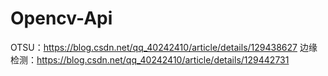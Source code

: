 # Opencv-Api
OTSU：https://blog.csdn.net/qq_40242410/article/details/129438627
边缘检测：https://blog.csdn.net/qq_40242410/article/details/129442731
